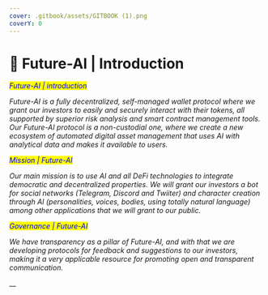 ```yaml
---
cover: .gitbook/assets/GITBOOK (1).png
coverY: 0
---
```


# 📌 Future-AI | Introduction

_<mark style="color:blue;">Future-AI | introduction</mark>_&#x20;

_Future-AI <mark style="color:blue;"></mark> is a fully decentralized, self-managed wallet protocol where we grant our investors to easily and securely interact with their tokens, all supported by superior risk analysis and smart contract management tools. Our Future-AI protocol is a non-custodial one, where we create a new ecosystem of automated digital asset management that uses AI with analytical data and makes it available to users._

_<mark style="color:blue;">Mission | Future-AI</mark>_ <mark style="color:blue;"></mark> <mark style="color:blue;"></mark><mark style="color:blue;"></mark>&#x20;

_Our main mission is to use AI and all DeFi technologies to integrate democratic and decentralized properties. We will grant our investors a bot for social networks (Telegram, Discord and Twiiter) and character creation through AI (personalities, voices, bodies, using totally natural language) among other applications that we will grant to our public._

_<mark style="color:blue;">Governance | Future-AI</mark>_ &#x20;

_We have transparency as a pillar of Future-AI, and with that we are developing protocols for feedback and suggestions to our investors, making it a very applicable resource for promoting open and transparent communication._&#x20;

__
